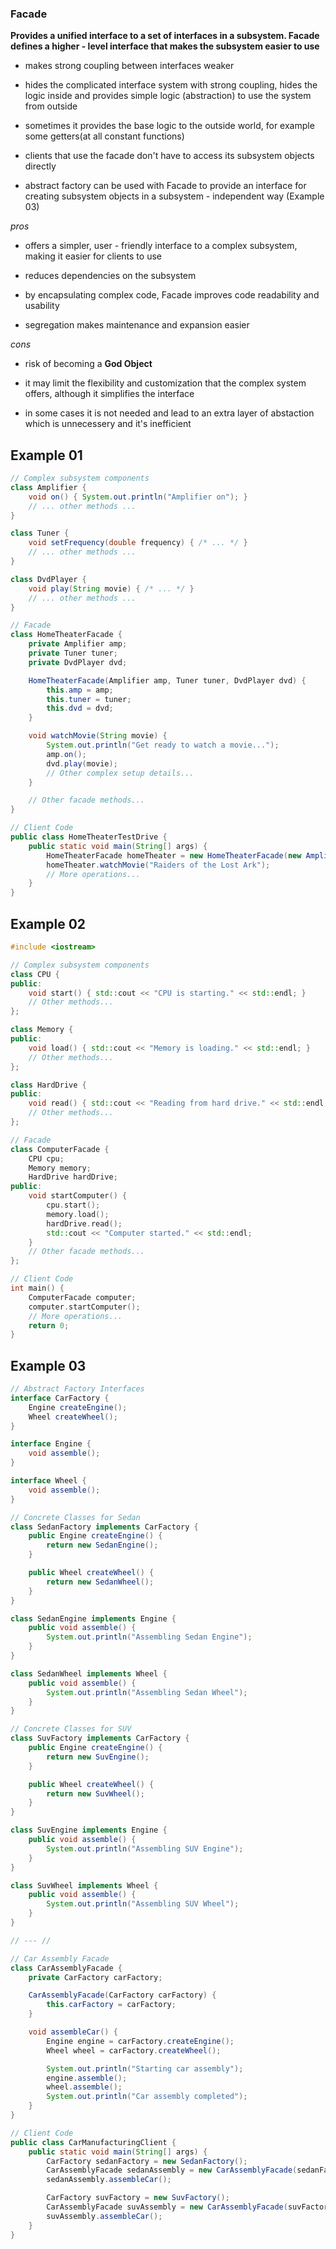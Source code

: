 ### Facade ###

**Provides a unified interface to a set of interfaces in a subsystem. Facade defines a
higher - level interface that makes the subsystem easier to use**

+ makes strong coupling between interfaces weaker

+ hides the complicated interface system with strong coupling, hides the logic inside and provides simple logic (abstraction) to use the system from outside

+ sometimes it provides the base logic to the outside world, for example some getters(at all constant functions)

+ clients that use the facade don't have to access its subsystem objects directly

+ abstract factory can be used with Facade to provide an interface for creating
subsystem objects in a subsystem - independent way (Example 03)

*pros*

+ offers a simpler, user - friendly interface to a complex subsystem, making it easier for clients to use

+ reduces dependencies on the subsystem

+ by encapsulating complex code, Facade improves code readability and usability

+ segregation makes maintenance and expansion easier

*cons*

+ risk of becoming a **God Object**

+ it may limit the flexibility and customization that the complex system offers, although it simplifies the interface

+ in some cases it is not needed and lead to an extra layer of abstaction which is unnecessery and it's inefficient

## Example 01 ##

```java
// Complex subsystem components
class Amplifier {
    void on() { System.out.println("Amplifier on"); }
    // ... other methods ...
}

class Tuner {
    void setFrequency(double frequency) { /* ... */ }
    // ... other methods ...
}

class DvdPlayer {
    void play(String movie) { /* ... */ }
    // ... other methods ...
}

// Facade
class HomeTheaterFacade {
    private Amplifier amp;
    private Tuner tuner;
    private DvdPlayer dvd;

    HomeTheaterFacade(Amplifier amp, Tuner tuner, DvdPlayer dvd) {
        this.amp = amp;
        this.tuner = tuner;
        this.dvd = dvd;
    }

    void watchMovie(String movie) {
        System.out.println("Get ready to watch a movie...");
        amp.on();
        dvd.play(movie);
        // Other complex setup details...
    }

    // Other facade methods...
}

// Client Code
public class HomeTheaterTestDrive {
    public static void main(String[] args) {
        HomeTheaterFacade homeTheater = new HomeTheaterFacade(new Amplifier(), new Tuner(), new DvdPlayer());
        homeTheater.watchMovie("Raiders of the Lost Ark");
        // More operations...
    }
}
```

## Example 02 ##

```c++
#include <iostream>

// Complex subsystem components
class CPU {
public:
    void start() { std::cout << "CPU is starting." << std::endl; }
    // Other methods...
};

class Memory {
public:
    void load() { std::cout << "Memory is loading." << std::endl; }
    // Other methods...
};

class HardDrive {
public:
    void read() { std::cout << "Reading from hard drive." << std::endl; }
    // Other methods...
};

// Facade
class ComputerFacade {
    CPU cpu;
    Memory memory;
    HardDrive hardDrive;
public:
    void startComputer() {
        cpu.start();
        memory.load();
        hardDrive.read();
        std::cout << "Computer started." << std::endl;
    }
    // Other facade methods...
};

// Client Code
int main() {
    ComputerFacade computer;
    computer.startComputer();
    // More operations...
    return 0;
}
```

## Example 03

```java
// Abstract Factory Interfaces
interface CarFactory {
    Engine createEngine();
    Wheel createWheel();
}

interface Engine {
    void assemble();
}

interface Wheel {
    void assemble();
}

// Concrete Classes for Sedan
class SedanFactory implements CarFactory {
    public Engine createEngine() {
        return new SedanEngine();
    }

    public Wheel createWheel() {
        return new SedanWheel();
    }
}

class SedanEngine implements Engine {
    public void assemble() {
        System.out.println("Assembling Sedan Engine");
    }
}

class SedanWheel implements Wheel {
    public void assemble() {
        System.out.println("Assembling Sedan Wheel");
    }
}

// Concrete Classes for SUV
class SuvFactory implements CarFactory {
    public Engine createEngine() {
        return new SuvEngine();
    }

    public Wheel createWheel() {
        return new SuvWheel();
    }
}

class SuvEngine implements Engine {
    public void assemble() {
        System.out.println("Assembling SUV Engine");
    }
}

class SuvWheel implements Wheel {
    public void assemble() {
        System.out.println("Assembling SUV Wheel");
    }
}

// --- //

// Car Assembly Facade
class CarAssemblyFacade {
    private CarFactory carFactory;

    CarAssemblyFacade(CarFactory carFactory) {
        this.carFactory = carFactory;
    }

    void assembleCar() {
        Engine engine = carFactory.createEngine();
        Wheel wheel = carFactory.createWheel();

        System.out.println("Starting car assembly");
        engine.assemble();
        wheel.assemble();
        System.out.println("Car assembly completed");
    }
}

// Client Code
public class CarManufacturingClient {
    public static void main(String[] args) {
        CarFactory sedanFactory = new SedanFactory();
        CarAssemblyFacade sedanAssembly = new CarAssemblyFacade(sedanFactory);
        sedanAssembly.assembleCar();

        CarFactory suvFactory = new SuvFactory();
        CarAssemblyFacade suvAssembly = new CarAssemblyFacade(suvFactory);
        suvAssembly.assembleCar();
    }
}
```
